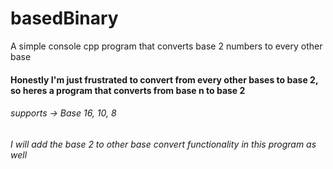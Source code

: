 # basedBinary
A simple console cpp program that converts base 2 numbers to every other base

#### Honestly I'm just frustrated to convert from every other bases to base 2, so heres a program that converts from base n to base 2
###### supports -> Base 16, 10, 8 
###### I will add the base 2 to other base convert functionality in this program as well